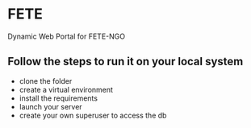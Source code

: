 # FETE
Dynamic Web Portal for FETE-NGO


## Follow the steps to run it on your local system
- clone the folder
- create a virtual environment
- install the requirements
- launch your server
- create your own superuser to access the db
